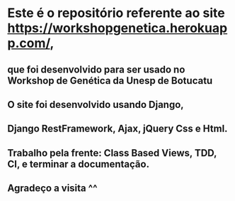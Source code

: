 # Este é o repositório referente ao site https://workshopgenetica.herokuapp.com/, 
## que foi desenvolvido para ser usado no Workshop de Genética da Unesp de Botucatu 

## O site foi desenvolvido usando Django, 
## Django RestFramework, Ajax, jQuery Css e Html.

## Trabalho pela frente: Class Based Views, TDD, CI, e terminar a documentação.

## Agradeço a visita ^^  

